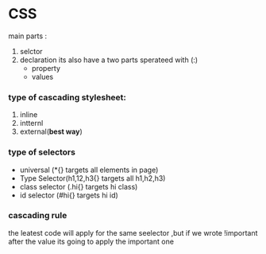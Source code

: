 # CSS
main parts :
1. selctor
1. declaration its also have a two parts sperateed with (:)
   - property
   - values
### type of cascading stylesheet:
1. inline
2. intternl
1. external(**best way**)
### type of selectors
- universal (*{} targets all elements in page)
- Type Selector(h1,12,h3{} targets all h1,h2,h3)
- class selector (.hi{} targets hi class)
- id selector (#hi{} targets hi id)
### cascading rule
the leatest code will apply for the same seelector ,but if we wrote !important after 
the value its going to apply the important one


   
